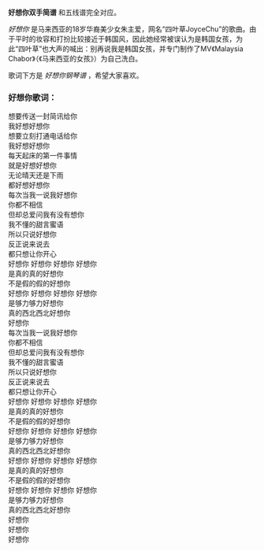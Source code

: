 

**好想你双手简谱** 和五线谱完全对应。

_好想你_
是马来西亚的18岁华裔美少女朱主爱，网名“四叶草JoyceChu”的歌曲。由于平时的妆容和打扮比较接近于韩国风，因此她经常被误认为是韩国女孩，为此“四叶草”也大声的喊出：别再说我是韩国女孩，并专门制作了MV《Malaysia
Chabor》（《马来西亚的女孩》）为自己洗白。

歌词下方是 _好想你钢琴谱_ ，希望大家喜欢。

### 好想你歌词：

想要传送一封简讯给你  
我好想好想你  
想要立刻打通电话给你  
我好想好想你  
每天起床的第一件事情  
就是好想好想你  
无论晴天还是下雨  
都好想好想你  
每次当我一说我好想你  
你都不相信  
但却总爱问我有没有想你  
我不懂的甜言蜜语  
所以只说好想你  
反正说来说去  
都只想让你开心  
好想你 好想你 好想你 好想你  
是真的真的好想你  
不是假的假的好想你  
好想你 好想你 好想你 好想你  
是够力够力好想你  
真的西北西北好想你  
好想你  
每次当我一说我好想你  
你都不相信  
但却总爱问我有没有想你  
我不懂的甜言蜜语  
所以只说好想你  
反正说来说去  
都只想让你开心  
好想你 好想你 好想你 好想你  
是真的真的好想你  
不是假的假的好想你  
好想你 好想你 好想你 好想你  
是够力够力好想你  
真的西北西北好想你  
好想你 好想你 好想你 好想你  
是真的真的好想你  
不是假的假的好想你  
好想你 好想你 好想你 好想你  
是够力够力好想你  
真的西北西北好想你  
好想你  
好想你  
好想你

